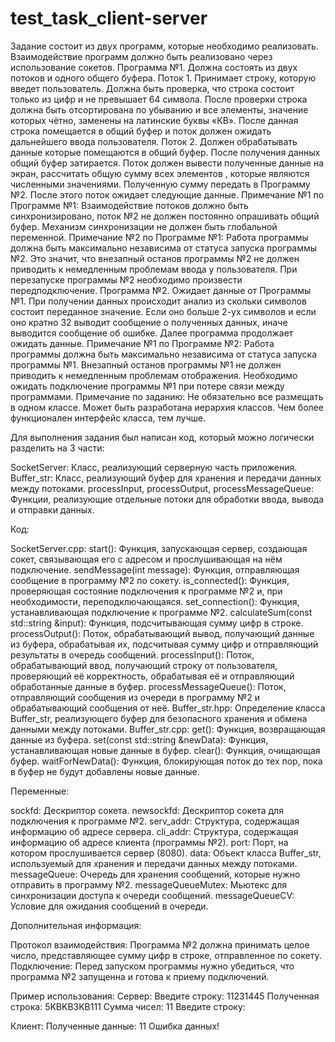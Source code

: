 # test_task_client-server

Задание состоит из двух программ, которые необходимо реализовать. Взаимодействие программ должно быть реализовано через использование сокетов.
Программа №1.
Должна состоять из двух потоков и одного общего буфера.
Поток 1. Принимает строку, которую введет пользователь. Должна быть проверка, что строка состоит только из цифр и не превышает 64 символа. После проверки строка должна быть отсортирована по убыванию и все элементы, значение которых чётно, заменены на латинские буквы «КВ». После данная строка помещается в общий буфер и поток должен ожидать дальнейшего ввода пользователя.
Поток 2. Должен обрабатывать данные которые помещаются в общий буфер. После получения данных общий буфер затирается.
Поток должен вывести полученные данные на экран, рассчитать общую сумму всех элементов , которые являются численными значениями. Полученную сумму передать в Программу №2. После этого поток ожидает следующие данные.
Примечание №1 по Программе №1: Взаимодействие потоков должно быть синхронизировано, поток №2 не должен постоянно опрашивать общий буфер. Механизм синхронизации не должен быть глобальной переменной.
Примечание №2 по Программе №1: Работа программы должна быть максимально независима от статуса запуска программы №2. Это значит, что внезапный останов программы №2 не должен приводить к немедленным проблемам ввода у пользователя.
При перезапуске программы №2 необходимо произвести передподключение.
Программа №2.
Ожидает данные от Программы №1. При получении данных происходит анализ из скольки символов состоит переданное значение. Если оно больше 2-ух символов и если оно кратно 32 выводит сообщение о полученных данных, иначе выводится сообщение об ошибке. Далее программа продолжает ожидать данные.
Примечание №1 по Программе №2: Работа программы должна быть максимально независима от статуса запуска программы №1.
Внезапный останов программы №1 не должен приводить к немедленным проблемам отображения. Необходимо ожидать подключение программы №1 при потере связи между программами.
Примечание по заданию: Не обязательно все размещать в одном классе. Может быть разработана иерархия классов. Чем более функционален интерфейс класса, тем лучше.

Для выполнения задания был написан код, который можно логически разделить на 3 части:

SocketServer: Класс, реализующий серверную часть приложения.
Buffer_str: Класс, реализующий буфер для хранения и передачи данных между потоками.
processInput, processOutput, processMessageQueue: Функции, реализующие отдельные потоки для обработки ввода, вывода и отправки данных.

Код:

SocketServer.cpp:
start(): Функция, запускающая сервер, создающая сокет, связывающая его с адресом и прослушивающая на нём подключение.
sendMessage(int message): Функция, отправляющая сообщение в программу №2 по сокету.
is_connected(): Функция, проверяющая состояние подключения к программе №2 и, при необходимости, переподключающаяся.
set_connection(): Функция, устанавливающая подключение к программе №2.
calculateSum(const std::string &input): Функция, подсчитывающая сумму цифр в строке.
processOutput(): Поток, обрабатывающий вывод, получающий данные из буфера, обрабатывая их, подсчитывая сумму цифр и отправляющий результаты в очередь сообщений.
processInput(): Поток, обрабатывающий ввод, получающий строку от пользователя, проверяющий её корректность, обрабатывая её и отправляющий обработанные данные в буфер.
processMessageQueue(): Поток, отправляющий сообщения из очереди в программу №2 и обрабатывающий сообщения от неё.
Buffer_str.hpp:
Определение класса Buffer_str, реализующего буфер для безопасного хранения и обмена данными между потоками.
Buffer_str.cpp:
get(): Функция, возвращающая данные из буфера.
set(const std::string &newData): Функция, устанавливающая новые данные в буфер.
clear(): Функция, очищающая буфер.
waitForNewData(): Функция, блокирующая поток до тех пор, пока в буфер не будут добавлены новые данные.

Переменные:

sockfd: Дескриптор сокета.
newsockfd: Дескриптор сокета для подключения к программе №2.
serv_addr: Структура, содержащая информацию об адресе сервера.
cli_addr: Структура, содержащая информацию об адресе клиента (программы №2).
port: Порт, на котором прослушивается сервер (8080).
data: Объект класса Buffer_str, используемый для хранения и передачи данных между потоками.
messageQueue: Очередь для хранения сообщений, которые нужно отправить в программу №2.
messageQueueMutex: Мьютекс для синхронизации доступа к очереди сообщений.
messageQueueCV: Условие для ожидания сообщений в очереди.

Дополнительная информация:

Протокол взаимодействия: Программа №2 должна принимать целое число, представляющее сумму цифр в строке, отправленное по сокету.
Подключение: Перед запуском программы нужно убедиться, что программа №2 запущенна и готова к приему подключений.

Пример использования:
Сервер:
Введите строку: 
11231445
Полученная строка: 5KBKB3KB111
Сумма чисел: 11
Введите строку:

Клиент:
Полученные данные: 11
Ошибка данных!


